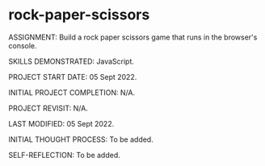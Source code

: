 # rock-paper-scissors
ASSIGNMENT:                  Build a rock paper scissors game that runs in the browser's console.

SKILLS DEMONSTRATED:         JavaScript.


PROJECT START DATE:          05 Sept 2022.

INITIAL PROJECT COMPLETION:  N/A.

PROJECT REVISIT:             N/A.

LAST MODIFIED:               05 Sept 2022.


INITIAL THOUGHT PROCESS:
To be added.

SELF-REFLECTION:
To be added.